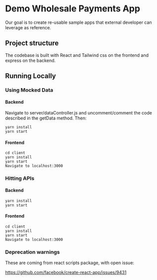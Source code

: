 # Demo Wholesale Payments App

Our goal is to create re-usable sample apps that external developer can leverage
as reference.

## Project structure

The codebase is built with React and Tailwind css on the frontend and express on the backend. 

## Running Locally

### Using Mocked Data

#### Backend

Navigate to server/dataController.js and uncomment/comment the code described in the getData method. Then:
    
    yarn install
    yarn start

#### Frontend

    cd client
    yarn install
    yarn start
    Navigate to localhost:3000

### Hitting APIs


#### Backend
    yarn install
    yarn start

#### Frontend

    cd client
    yarn install
    yarn start
    Navigate to localhost:3000

### Deprecation warnings

These are coming from react scripts package, with open issue:

https://github.com/facebook/create-react-app/issues/9431
